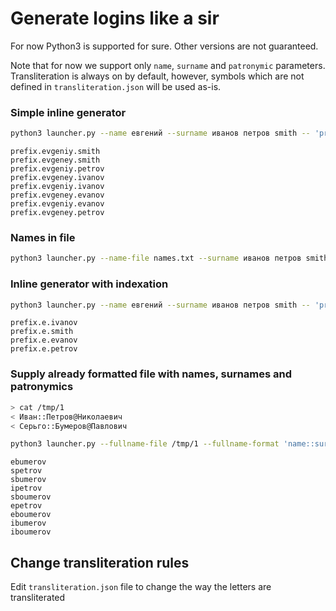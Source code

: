 # Generate logins like a sir

For now Python3 is supported for sure. Other versions are not guaranteed.

Note that for now we support only `name`, `surname` and `patronymic` parameters. Transliteration is always on by default, however, symbols which are not defined in `transliteration.json` will be used as-is.

### Simple inline generator

```bash
python3 launcher.py --name евгений --surname иванов петров smith -- 'prefix.{name}.{surname}'
```
```
prefix.evgeniy.smith
prefix.evgeney.smith
prefix.evgeniy.petrov
prefix.evgeney.ivanov
prefix.evgeniy.ivanov
prefix.evgeney.evanov
prefix.evgeniy.evanov
prefix.evgeney.petrov
```

### Names in file

```bash
python3 launcher.py --name-file names.txt --surname иванов петров smith -- 'prefix.{name}.{surname}' 
```

### Inline generator with indexation

```bash
python3 launcher.py --name евгений --surname иванов петров smith -- 'prefix.{name[0]}.{surname}'
```
```
prefix.e.ivanov
prefix.e.smith
prefix.e.evanov
prefix.e.petrov
```

### Supply already formatted file with names, surnames and patronymics

```bash
> cat /tmp/1
< Иван::Петров@Николаевич
< Серьго::Бумеров@Павлович
```
```bash
python3 launcher.py --fullname-file /tmp/1 --fullname-format 'name::surname@patronymic' -- '{name[0]}{surname}'
```
```
ebumerov
spetrov
sbumerov
ipetrov
sboumerov
epetrov
eboumerov
ibumerov
iboumerov
```

## Change transliteration rules

Edit `transliteration.json` file to change the way the letters are transliterated